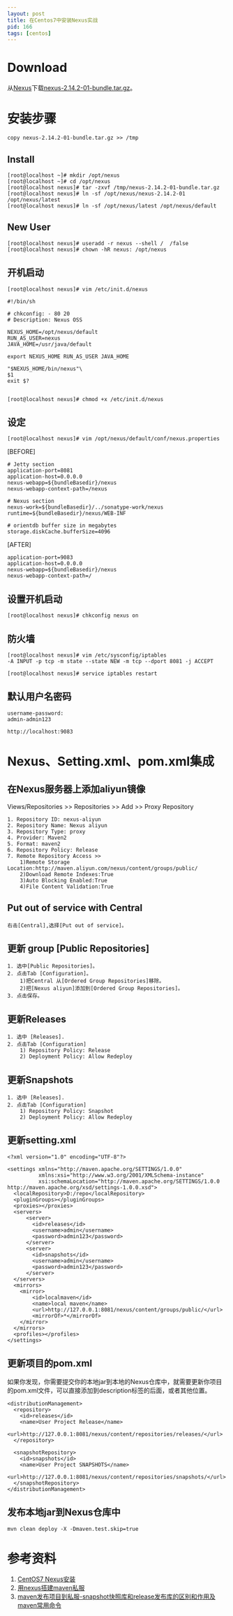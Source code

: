 ```yaml
---
layout: post
title: 在Centos7中安装Nexus实战
pid: 166
tags: [centos]
---
```

# Download

从[Nexus](http://www.sonatype.org/nexus/)下载[nexus-2.14.2-01-bundle.tar.gz](https://sonatype-download.global.ssl.fastly.net/nexus/oss/nexus-2.14.2-01-bundle.tar.gz)。

# 安装步骤

	copy nexus-2.14.2-01-bundle.tar.gz >> /tmp

## Install
	[root@localhost ~]# mkdir /opt/nexus
	[root@localhost ~]# cd /opt/nexus
	[root@localhost nexus]# tar -zxvf /tmp/nexus-2.14.2-01-bundle.tar.gz 
	[root@localhost nexus]# ln -sf /opt/nexus/nexus-2.14.2-01 /opt/nexus/latest
	[root@localhost nexus]# ln -sf /opt/nexus/latest /opt/nexus/default


## New User
	[root@localhost nexus]# useradd -r nexus --shell /	/false
	[root@localhost nexus]# chown -hR nexus: /opt/nexus

## 开机启动
	[root@localhost nexus]# vim /etc/init.d/nexus

	#!/bin/sh

	# chkconfig: - 80 20
	# Description: Nexus OSS

	NEXUS_HOME=/opt/nexus/default
	RUN_AS_USER=nexus
	JAVA_HOME=/usr/java/default

	export NEXUS_HOME RUN_AS_USER JAVA_HOME

	"$NEXUS_HOME/bin/nexus"\
	$1
	exit $?


	[root@localhost nexus]# chmod +x /etc/init.d/nexus


## 设定

	[root@localhost nexus]# vim /opt/nexus/default/conf/nexus.properties

[BEFORE]

	# Jetty section
	application-port=8081
	application-host=0.0.0.0
	nexus-webapp=${bundleBasedir}/nexus
	nexus-webapp-context-path=/nexus

	# Nexus section
	nexus-work=${bundleBasedir}/../sonatype-work/nexus
	runtime=${bundleBasedir}/nexus/WEB-INF

	# orientdb buffer size in megabytes
	storage.diskCache.bufferSize=4096



[AFTER]

	application-port=9083
	application-host=0.0.0.0
	nexus-webapp=${bundleBasedir}/nexus
	nexus-webapp-context-path=/

## 设置开机启动

	[root@localhost nexus]# chkconfig nexus on



## 防火墙
	[root@localhost nexus]# vim /etc/sysconfig/iptables
	-A INPUT -p tcp -m state --state NEW -m tcp --dport 8081 -j ACCEPT

	[root@localhost nexus]# service iptables restart




## 默认用户名密码

	username-password:
	admin-admin123

	http://localhost:9083

  


# Nexus、Setting.xml、pom.xml集成

## 在Nexus服务器上添加aliyun镜像

Views/Repositories >> Repositories >> Add >> Proxy Repository

	1. Repository ID: nexus-aliyun
	2. Repository Name: Nexus aliyun
	3. Repository Type: proxy
	4. Provider: Maven2
	5. Format: maven2
	6. Repository Policy: Release
	7. Remote Repository Access >>
		1)Remote Storage Location:http://maven.aliyun.com/nexus/content/groups/public/
		2)Download Remote Indexes:True
		3)Auto Blocking Enabled:True
		4)File Content Validation:True

## Put out of service with Central

	右击[Central],选择[Put out of service]。

## 更新 group [Public Repositories]
	1. 选中[Public Repositories]。
	2. 点击Tab [Configuration]。
		1)把Central 从[Ordered Group Repositories]移除。
		2)把[Nexus aliyun]添加到[Ordered Group Repositories]。
	3. 点击保存。

## 更新Releases
	1. 选中 [Releases].
	2. 点击Tab [Configuration]
		1) Repository Policy: Release
		2) Deployment Policy: Allow Redeploy


## 更新Snapshots
	1. 选中 [Releases].
	2. 点击Tab [Configuration]
		1) Repository Policy: Snapshot
		2) Deployment Policy: Allow Redeploy

## 更新setting.xml
	<?xml version="1.0" encoding="UTF-8"?>  

	<settings xmlns="http://maven.apache.org/SETTINGS/1.0.0"   
			  xmlns:xsi="http://www.w3.org/2001/XMLSchema-instance"   
			  xsi:schemaLocation="http://maven.apache.org/SETTINGS/1.0.0 http://maven.apache.org/xsd/settings-1.0.0.xsd">  
	  <localRepository>D:/repo</localRepository>  
	  <pluginGroups></pluginGroups>  
	  <proxies></proxies>
	  <servers>  
		  <server>
			<id>releases</id>
			<username>admin</username>
			<password>admin123</password>
		  </server>
		  <server>
			<id>snapshots</id>
			<username>admin</username>
			<password>admin123</password>
		  </server>
	  </servers>  
	  <mirrors>  
		<mirror>
			<id>localmaven</id>
			<name>local maven</name>
			<url>http://127.0.0.1:8081/nexus/content/groups/public/</url>
			<mirrorOf>*</mirrorOf>        
		</mirror>
	  </mirrors>  
	  <profiles></profiles>  
	</settings>

## 更新项目的pom.xml

如果你发现，你需要提交你的本地jar到本地的Nexus仓库中，就需要更新你项目的pom.xml文件，可以直接添加到description标签的后面，或者其他位置。

	<distributionManagement>
	  <repository>
		<id>releases</id>
		<name>User Project Release</name>
		<url>http://127.0.0.1:8081/nexus/content/repositories/releases/</url>
	  </repository>

	  <snapshotRepository>
		<id>snapshots</id>
		<name>User Project SNAPSHOTS</name>
		<url>http://127.0.0.1:8081/nexus/content/repositories/snapshots/</url>
	  </snapshotRepository>
	</distributionManagement>

## 发布本地jar到Nexus仓库中

	mvn clean deploy -X -Dmaven.test.skip=true


# 参考资料

1. [CentOS7 Nexus安装](http://www.cnblogs.com/tjpanda88/p/4306148.html)
2. [用nexus搭建maven私服](http://www.blogjava.net/xiaomage234/archive/2012/11/22/391770.html)
3. [maven发布项目到私服-snapshot快照库和release发布库的区别和作用及maven常用命令](http://www.cnblogs.com/rwxwsblog/p/6029636.html)
